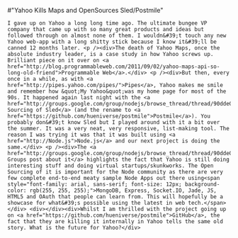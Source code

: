 #"Yahoo Kills Maps and OpenSources Sled/Postmile"


    I gave up on Yahoo a long long time ago. The ultimate bungee VP company that came up with so many great products and ideas but followed through on almost none of them. I wouldn&#39;t touch any new Yahoo web-app with a long shitty stick because I know it&#39;ll be canned 12 months later. <p /><div>The death of Yahoo Maps, once the absolute industry leader, is a case study in how Yahoo screws up. Brilliant piece on it over on <a href="http://blog.programmableweb.com/2011/09/02/yahoo-maps-api-so-long-old-friend">Programmable Web</a>.</div> <p /><div>But then, every once in a while, as with <a href="http://pipes.yahoo.com/pipes/">Pipes</a>, Yahoo makes me smile and remember how &quot;My Yahoo&quot;was my home page for most of the 90s. It happened again last night with the <a href="http://groups.google.com/group/nodejs/browse_thread/thread/90dde0c7ce9681e4">Open Sourcing of Sled</a> (and the rename to <a href="https://github.com/hueniverse/postmile">Postmile</a>). You probably don&#39;t know Sled but I played around with it a bit over the summer. It was a very neat, very responsive, list-making tool. The reason I was trying it was that it was built using <a href="http://Node.js">Node.js</a> and our next project is doing the same.</div> <p /><div>The <a href="http://groups.google.com/group/nodejs/browse_thread/thread/90dde0c7ce9681e4">Google Groups post about it</a> highlights the fact that Yahoo is still doing interesting stuff and doing virtual startups/skunkworks. The Open Sourcing of it is important for the Node community as there are very few complete end-to-end meaty sample Node Apps out there using<span style="font-family: arial, sans-serif; font-size: 12px; background-color: rgb(255, 255, 255);">MongoDB, Express, Socket.IO, Jade, JS, HTML5 and OAuth that people can learn from. This will hopefully be a showcase for what&#39;s possible using the latest in web tech.</span></div> <div></div><div>Whilst I am thrilled with the project going up on <a href="https://github.com/hueniverse/postmile">GitHub</a>, the fact that they are killing it internally in Yahoo tells the same old story. What is the future for Yahoo?</div>
  